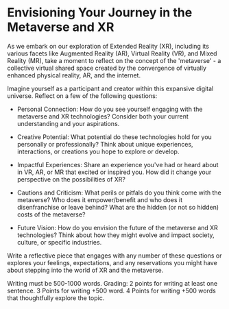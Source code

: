# Envisioning Your Journey in the Metaverse and XR

As we embark on our exploration of Extended Reality (XR), including its various facets like Augmented Reality (AR), Virtual Reality (VR), and Mixed Reality (MR), take a moment to reflect on the concept of the 'metaverse' - a collective virtual shared space created by the convergence of virtually enhanced physical reality, AR, and the internet.

Imagine yourself as a participant and creator within this expansive digital universe. Reflect on a few of the following questions:

- Personal Connection: How do you see yourself engaging with the metaverse and XR technologies? Consider both your current understanding and your aspirations.

- Creative Potential: What potential do these technologies hold for you personally or professionally? Think about unique experiences, interactions, or creations you hope to explore or develop.

- Impactful Experiences: Share an experience you've had or heard about in VR, AR, or MR that excited or inspired you. How did it change your perspective on the possibilities of XR?

- Cautions and Criticism: What perils or pitfals do you think come with the metaverse? Who does it empower/benefit and who does it disenfranchise or leave behind? What are the hidden (or not so hidden) costs of the metaverse?

- Future Vision: How do you envision the future of the metaverse and XR technologies? Think about how they might evolve and impact society, culture, or specific industries.

Write a reflective piece that engages with any number of these questions or explores your feelings, expectations, and any reservations you might have about stepping into the world of XR and the metaverse.

Writing must be 500-1000 words. Grading: 2 points for writing at least one sentence. 3 Points for writing +500 word. 4 Points for writing +500 words that thoughtfully explore the topic.
